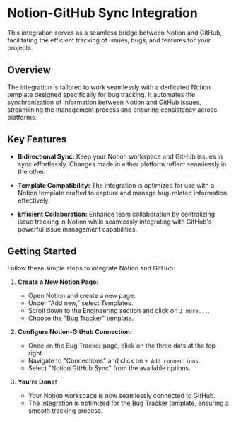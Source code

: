 # Notion-GitHub Sync Integration

This integration serves as a seamless bridge between Notion and GitHub, facilitating the efficient tracking of issues, bugs, and features for your projects.

## Overview

The integration is tailored to work seamlessly with a dedicated Notion template designed specifically for bug tracking. It automates the synchronization of information between Notion and GitHub issues, streamlining the management process and ensuring consistency across platforms.

## Key Features

- **Bidirectional Sync:** Keep your Notion workspace and GitHub issues in sync effortlessly. Changes made in either platform reflect seamlessly in the other.

- **Template Compatibility:** The integration is optimized for use with a Notion template crafted to capture and manage bug-related information effectively.

- **Efficient Collaboration:** Enhance team collaboration by centralizing issue tracking in Notion while seamlessly integrating with GitHub's powerful issue management capabilities.

## Getting Started

Follow these simple steps to integrate Notion and GitHub:

<!-- 1. **Clone the Repository:**
   Clone this repository to your local environment. -->

1. **Create a New Notion Page:**
   - Open Notion and create a new page.
   - Under "Add new," select Templates.
   - Scroll down to the Engineering section and click on `2 more...`.
   - Choose the "Bug Tracker" template.

2. **Configure Notion-GitHub Connection:**
   - Once on the Bug Tracker page, click on the three dots at the top right.
   - Navigate to "Connections" and click on `+ Add connections`.
   - Select "Notion GitHub Sync" from the available options.

3. **You're Done!**
   - Your Notion workspace is now seamlessly connected to GitHub.
   - The integration is optimized for the Bug Tracker template, ensuring a smooth tracking process.
